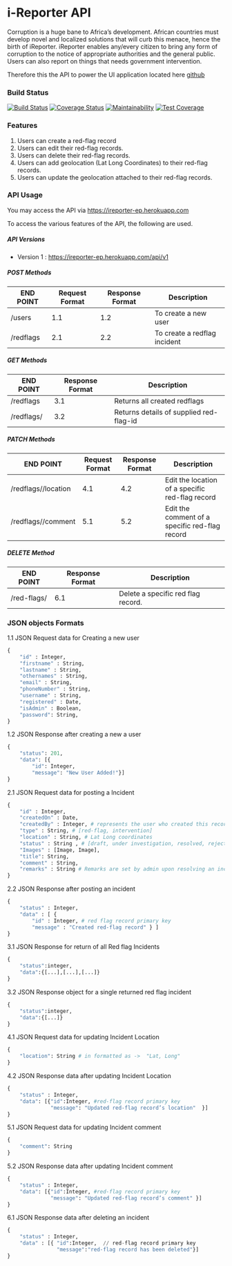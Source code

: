 # i-Reporter API

Corruption is a huge bane to Africa’s development. African countries must develop novel and localized solutions that will curb this menace, hence the birth of iReporter.  iReporter enables any/every citizen to bring any form of corruption to the notice of appropriate authorities and the general public. Users can also report on things that needs government intervention.

Therefore this the API to power the UI application located here [github](https://github.com/alexxsanya/iReporter)

### Build Status

[![Build Status](https://travis-ci.org/alexxsanya/ireporter-endpoints.svg?branch=develop)](https://travis-ci.org/alexxsanya/ireporter-endpoints)  [![Coverage Status](https://coveralls.io/repos/github/alexxsanya/ireporter-endpoints/badge.svg?branch=develop)](https://coveralls.io/github/alexxsanya/ireporter-endpoints?branch=develop)  [![Maintainability](https://api.codeclimate.com/v1/badges/046278bc19fd77812d41/maintainability)](https://codeclimate.com/github/alexxsanya/ireporter-endpoints/maintainability)  [![Test Coverage](https://api.codeclimate.com/v1/badges/046278bc19fd77812d41/test_coverage)](https://codeclimate.com/github/alexxsanya/ireporter-endpoints/test_coverage)

### Features

1. Users can create a  red-flag record 
2. Users can edit their  red-flag records.
3. Users can delete their  red-flag records.
4. Users can add geolocation (Lat Long Coordinates) to their red-flag records.
5. Users can update the geolocation attached to their red-flag records. 



### API Usage

You may access the API via https://ireporter-ep.herokuapp.com

To access the various features of the API, the following are used.

##### API Versions

- Version 1 : https://ireporter-ep.herokuapp.com/api/v1

##### POST Methods

| END POINT | Request Format | Response Format | Description                  |
| --------- | -------------- | --------------- | ---------------------------- |
| /users    | 1.1            | 1.2             | To create a new user         |
| /redflags | 2.1            | 2.2             | To create a redflag incident |

##### GET Methods

| END POINT               | Response Format | Description                             |
| ----------------------- | --------------- | --------------------------------------- |
| /redflags               | 3.1             | Returns all created redflags            |
| /redflags/<red-flag-id> | 3.2             | Returns details of supplied red-flag-id |

##### PATCH  Methods

| END POINT                        | Request Format | Response Format | Description                                     |
| -------------------------------- | -------------- | --------------- | ----------------------------------------------- |
| /redflags/<red-flag-id>/location | 4.1            | 4.2             | Edit the location of a specific red-flag record |
| /redflags/<red-flag-id>/comment  | 5.1            | 5.2             | Edit the comment of a specific red-flag record  |

##### DELETE Method

| END POINT                | Response Format | Description                        |
| ------------------------ | --------------- | ---------------------------------- |
| /red-flags/<red-flag-id> | 6.1             | Delete a specific red flag record. |

### JSON objects Formats

1.1 JSON Request data for Creating a new user

```python
{
    "id" : Integer,
    "firstname" : String,
    "lastname" : String,
    "othernames" : String,
    "email" : String,
    "phoneNumber" : String,
    "username" : String,
    "registered" : Date,
    "isAdmin" : Boolean,
    "password": String, 
}
```
1.2 JSON Response after creating a new a user

```python
{
    "status": 201,
    "data": [{
        "id": Integer,
        "message": "New User Added!"}]
}
```
2.1 JSON Request data for posting a Incident

```python
{
    "id" : Integer,
    "createdOn" : Date,
    "createdBy" : Integer, # represents the user who created this record
    "type" : String, # [red-flag, intervention]
    "location" : String, # Lat Long coordinates
    "status" : String , # [draft, under investigation, resolved, rejected]
    "Images" : [Image, Image], 
    "title": String, 
    "comment" : String,
    "remarks" : String # Remarks are set by admin upon resolving an incident
}
```
2.2 JSON Response after posting an incident

```python
{
    "status" : Integer,
    "data" : [ {
        "id" : Integer, # red flag record primary key
        "message" : "Created red-flag record" } ]
}
```

3.1 JSON Response for return of all Red flag Incidents

```python
{
    "status":integer,
    "data":{[...],[...],[...]}
}
```

3.2 JSON Response object for a single returned red flag incident

```python
{
    "status":integer,
    "data":{[...]}
}
```

4.1 JSON Request data for updating Incident Location

```python
{   
 	"location": String # in formatted as ->  "Lat, Long" 
}
```

4.2 JSON Response data after updating Incident Location

```python
{   
    "status" : Integer,
 	"data": [{"id":Integer, #red-flag record primary key
              "message": "Updated red-flag record’s location"  }] 
}
```

5.1 JSON Request data for updating Incident comment

```python
{   
 	"comment": String 
}
```

5.2 JSON Response data after updating Incident comment

```python
{   
    "status" : Integer,
 	"data": [{"id":Integer, #red-flag record primary key
              "message": "Updated red-flag record’s comment" }] 
}
```

6.1 JSON Response data after deleting an incident

```python
{   
    "status" : Integer,
 	"data" : [{ "id":Integer,  // red-flag record primary key
                "message":"red-flag record has been deleted"}]  
}
```

